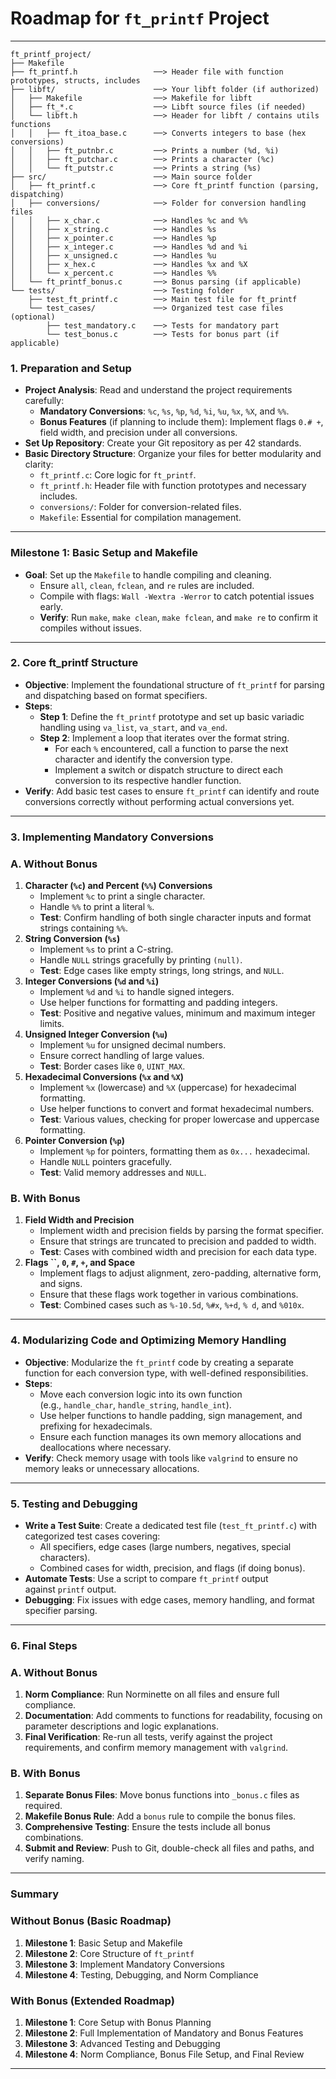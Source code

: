 # **Roadmap for `ft_printf` Project**

---
```plaintext
ft_printf_project/
├── Makefile
├── ft_printf.h                 ──> Header file with function prototypes, structs, includes
├── libft/                      ──> Your libft folder (if authorized)
│   ├── Makefile                ──> Makefile for libft
│   ├── ft_*.c                  ──> Libft source files (if needed)
│   └── libft.h                 ──> Header for libft / contains utils functions
│   │   ├── ft_itoa_base.c      ──> Converts integers to base (hex conversions)
│   │   ├── ft_putnbr.c         ──> Prints a number (%d, %i)
│   │   ├── ft_putchar.c        ──> Prints a character (%c)
│   │   └── ft_putstr.c         ──> Prints a string (%s)
├── src/                        ──> Main source folder
│   ├── ft_printf.c             ──> Core ft_printf function (parsing, dispatching)
│   ├── conversions/            ──> Folder for conversion handling files
│   │   ├── x_char.c            ──> Handles %c and %%
│   │   ├── x_string.c          ──> Handles %s
│   │   ├── x_pointer.c         ──> Handles %p
│   │   ├── x_integer.c         ──> Handles %d and %i
│   │   ├── x_unsigned.c        ──> Handles %u
│   │   ├── x_hex.c             ──> Handles %x and %X
│   │   └── x_percent.c         ──> Handles %%
│   └── ft_printf_bonus.c       ──> Bonus parsing (if applicable)
└── tests/                      ──> Testing folder
	├── test_ft_printf.c        ──> Main test file for ft_printf
	└── test_cases/             ──> Organized test case files (optional)
		├── test_mandatory.c    ──> Tests for mandatory part
		└── test_bonus.c        ──> Tests for bonus part (if applicable)
```
### **1. Preparation and Setup**

- **Project Analysis**: Read and understand the project requirements carefully:
	- **Mandatory Conversions**: `%c`, `%s`, `%p`, `%d`, `%i`, `%u`, `%x`, `%X`, and `%%`.
	- **Bonus Features** (if planning to include them): Implement flags `0.# +`, field width, and precision under all conversions.
- **Set Up Repository**: Create your Git repository as per 42 standards.
- **Basic Directory Structure**: Organize your files for better modularity and clarity:
	- `ft_printf.c`: Core logic for `ft_printf`.
	- `ft_printf.h`: Header file with function prototypes and necessary includes.
	- `conversions/`: Folder for conversion-related files.
	- `Makefile`: Essential for compilation management.

---

### **Milestone 1: Basic Setup and Makefile**

- **Goal**: Set up the `Makefile` to handle compiling and cleaning.
	- Ensure `all`, `clean`, `fclean`, and `re` rules are included.
	- Compile with flags: `Wall -Wextra -Werror` to catch potential issues early.
	- **Verify**: Run `make`, `make clean`, `make fclean`, and `make re` to confirm it compiles without issues.

---

### **2. Core ft_printf Structure**

- **Objective**: Implement the foundational structure of `ft_printf` for parsing and dispatching based on format specifiers.
- **Steps**:
	- **Step 1**: Define the `ft_printf` prototype and set up basic variadic handling using `va_list`, `va_start`, and `va_end`.
	- **Step 2**: Implement a loop that iterates over the format string.
		- For each `%` encountered, call a function to parse the next character and identify the conversion type.
		- Implement a switch or dispatch structure to direct each conversion to its respective handler function.
- **Verify**: Add basic test cases to ensure `ft_printf` can identify and route conversions correctly without performing actual conversions yet.

---

### **3. Implementing Mandatory Conversions**

### **A. Without Bonus**

1. **Character (`%c`) and Percent (`%%`) Conversions**
	- Implement `%c` to print a single character.
	- Handle `%%` to print a literal `%`.
	- **Test**: Confirm handling of both single character inputs and format strings containing `%%`.
2. **String Conversion (`%s`)**
	- Implement `%s` to print a C-string.
	- Handle `NULL` strings gracefully by printing `(null)`.
	- **Test**: Edge cases like empty strings, long strings, and `NULL`.
3. **Integer Conversions (`%d` and `%i`)**
	- Implement `%d` and `%i` to handle signed integers.
	- Use helper functions for formatting and padding integers.
	- **Test**: Positive and negative values, minimum and maximum integer limits.
4. **Unsigned Integer Conversion (`%u`)**
	- Implement `%u` for unsigned decimal numbers.
	- Ensure correct handling of large values.
	- **Test**: Border cases like `0`, `UINT_MAX`.
5. **Hexadecimal Conversions (`%x` and `%X`)**
	- Implement `%x` (lowercase) and `%X` (uppercase) for hexadecimal formatting.
	- Use helper functions to convert and format hexadecimal numbers.
	- **Test**: Various values, checking for proper lowercase and uppercase formatting.
6. **Pointer Conversion (`%p`)**
	- Implement `%p` for pointers, formatting them as `0x...` hexadecimal.
	- Handle `NULL` pointers gracefully.
	- **Test**: Valid memory addresses and `NULL`.

### **B. With Bonus**

1. **Field Width and Precision**
	- Implement width and precision fields by parsing the format specifier.
	- Ensure that strings are truncated to precision and padded to width.
	- **Test**: Cases with combined width and precision for each data type.
2. **Flags ``, `0`, `#`, `+`, and Space**
	- Implement flags to adjust alignment, zero-padding, alternative form, and signs.
	- Ensure that these flags work together in various combinations.
	- **Test**: Combined cases such as `%-10.5d`, `%#x`, `%+d`, `% d`, and `%010x`.

---

### **4. Modularizing Code and Optimizing Memory Handling**

- **Objective**: Modularize the `ft_printf` code by creating a separate function for each conversion type, with well-defined responsibilities.
- **Steps**:
	- Move each conversion logic into its own function (e.g., `handle_char`, `handle_string`, `handle_int`).
	- Use helper functions to handle padding, sign management, and prefixing for hexadecimals.
	- Ensure each function manages its own memory allocations and deallocations where necessary.
- **Verify**: Check memory usage with tools like `valgrind` to ensure no memory leaks or unnecessary allocations.

---

### **5. Testing and Debugging**

- **Write a Test Suite**: Create a dedicated test file (`test_ft_printf.c`) with categorized test cases covering:
	- All specifiers, edge cases (large numbers, negatives, special characters).
	- Combined cases for width, precision, and flags (if doing bonus).
- **Automate Tests**: Use a script to compare `ft_printf` output against `printf` output.
- **Debugging**: Fix issues with edge cases, memory handling, and format specifier parsing.

---

### **6. Final Steps**

### **A. Without Bonus**

1. **Norm Compliance**: Run Norminette on all files and ensure full compliance.
2. **Documentation**: Add comments to functions for readability, focusing on parameter descriptions and logic explanations.
3. **Final Verification**: Re-run all tests, verify against the project requirements, and confirm memory management with `valgrind`.

### **B. With Bonus**

1. **Separate Bonus Files**: Move bonus functions into `_bonus.c` files as required.
2. **Makefile Bonus Rule**: Add a `bonus` rule to compile the bonus files.
3. **Comprehensive Testing**: Ensure the tests include all bonus combinations.
4. **Submit and Review**: Push to Git, double-check all files and paths, and verify naming.

---

### **Summary**

### **Without Bonus (Basic Roadmap)**

1. **Milestone 1**: Basic Setup and Makefile
2. **Milestone 2**: Core Structure of `ft_printf`
3. **Milestone 3**: Implement Mandatory Conversions
4. **Milestone 4**: Testing, Debugging, and Norm Compliance

### **With Bonus (Extended Roadmap)**

1. **Milestone 1**: Core Setup with Bonus Planning
2. **Milestone 2**: Full Implementation of Mandatory and Bonus Features
3. **Milestone 3**: Advanced Testing and Debugging
4. **Milestone 4**: Norm Compliance, Bonus File Setup, and Final Review

---
